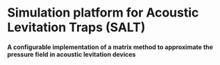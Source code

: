 # Simulation platform for Acoustic Levitation Traps (SALT)
#### A configurable implementation of a matrix method to approximate the pressure field in acoustic levitation devices

